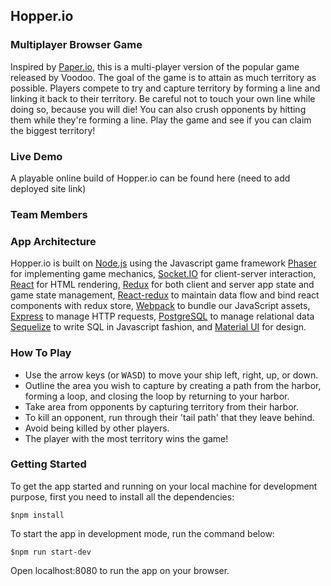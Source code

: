 ## Hopper.io

### Multiplayer Browser Game

Inspired by [Paper.io](http://paper-io.com/), this is a multi-player version of the popular game released by Voodoo. The goal of the game is to attain as much territory as possible. Players compete to try and capture territory by forming a line and linking it back to their territory. Be careful not to touch your own line while doing so, because you will die! You can also crush opponents by hitting them while they're forming a line. Play the game and see if you can claim the biggest territory!

### Live Demo

A playable online build of Hopper.io can be found here (need to add deployed site link)

### Team Members

### App Architecture

Hopper.io is built on [Node.js](https://nodejs.org/) using the Javascript game framework [Phaser](http://phaser.io/) for implementing game mechanics, [Socket.IO](http://socket.io/) for client-server interaction, [React](https://facebook.github.io/react/) for HTML rendering, [Redux](http://redux.js.org/) for both client and server app state and game state management, [React-redux](https://github.com/reduxjs/react-redux) to maintain data flow and bind react components with redux store, [Webpack](https://github.com/webpack/webpack) to bundle our JavaScript assets, [Express](https://expressjs.com/) to manage HTTP requests, [PostgreSQL](https://www.postgresql.org/) to manage relational data [Sequelize](http://docs.sequelizejs.com/) to write SQL in Javascript fashion, and [Material UI](https://material-ui.com/) for design.

### How To Play

* Use the arrow keys (or <kbd>W</kbd><kbd>A</kbd><kbd>S</kbd><kbd>D</kbd>) to move your ship left, right, up, or down.
* Outline the area you wish to capture by creating a path from the harbor, forming a loop, and closing the loop by returning to your harbor.
* Take area from opponents by capturing territory from their harbor.
* To kill an opponent, run through their 'tail path' that they leave behind.
* Avoid being killed by other players.
* The player with the most territory wins the game!

### Getting Started

To get the app started and running on your local machine for development purpose, first you need to install all the dependencies:

```
$npm install
```

To start the app in development mode, run the command below:

```
$npm run start-dev
```

Open localhost:8080 to run the app on your browser.

